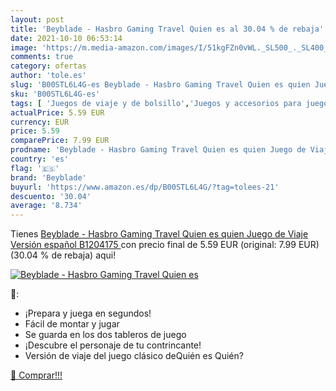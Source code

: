 ```yaml
---
layout: post
title: 'Beyblade - Hasbro Gaming Travel Quien es al 30.04 % de rebaja'
date: 2021-10-10 06:53:14
image: 'https://m.media-amazon.com/images/I/51kgFZn0vWL._SL500_._SL400_.jpg'
comments: true
category: ofertas
author: 'tole.es'
slug: 'B00STL6L4G-es Beyblade - Hasbro Gaming Travel Quien es quien Juego de...'
sku: 'B00STL6L4G-es'
tags: [ 'Juegos de viaje y de bolsillo','Juegos y accesorios para juegos','Juguetes','Juguetes y juegos','beyblade','hasbro', ]
actualPrice: 5.59 EUR
currency: EUR
price: 5.59
comparePrice: 7.99 EUR
prodname: 'Beyblade - Hasbro Gaming Travel Quien es quien Juego de Viaje  Versión español  B1204175 '
country: 'es'
flag: '🇪🇸'
brand: 'Beyblade'
buyurl: 'https://www.amazon.es/dp/B00STL6L4G/?tag=tolees-21'
descuento: '30.04'
average: '8.734'
---
```


Tienes [Beyblade - Hasbro Gaming Travel Quien es quien Juego de Viaje  Versión español  B1204175 ](https://www.amazon.es/dp/B00STL6L4G/?tag=tolees-21) con precio final de  5.59 EUR (original: 7.99 EUR) (30.04 %  de rebaja) aqui!

[![Beyblade - Hasbro Gaming Travel Quien es](https://m.media-amazon.com/images/I/51kgFZn0vWL._SL500_._SL400_.jpg)](https://www.amazon.es/dp/B00STL6L4G/?tag=tolees-21)

🔎:

- ¡Prepara y juega en segundos!
- Fácil de montar y jugar
- Se guarda en los dos tableros de juego
- ¡Descubre el personaje de tu contrincante!
- Versión de viaje del juego clásico deQuién es Quién?

[🛒 Comprar!!!](https://www.amazon.es/dp/B00STL6L4G/?tag=tolees-21)
